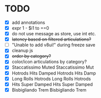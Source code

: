 # TODO

- [x] add annotations
- [x] expr 1 - $i1 to ==0
- [x] do not use message as store, use int etc.
- [x] ~~latency based on filtered articulations?~~
- [ ] "Unable to add v8ui!" during freeze save
- [x] cleanup js
- [x] ~~order by category?~~
- [x] color/icon articulations by category? 
- [x] Staccatissimo Muted  Staccatissimo Mut
- [x] Hotrods Hits Damped  Hotrods Hits Damp
- [x] Long Rolls Hotrods   Long Rolls Hotrods
- [x] Hits Super Damped    Hits Super Damped
- [x] Bisbigliando Trem    Bisbigliando Trem
